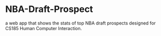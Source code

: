 # NBA-Draft-Prospect
a web app that shows the stats of top NBA draft prospects designed for CS185 Human Computer Interaction.
